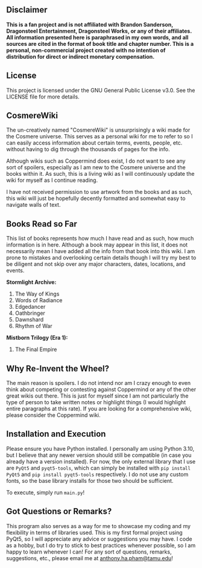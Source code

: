 ## Disclaimer 

**This is a fan project and is not affiliated with Brandon Sanderson, Dragonsteel Entertainment, Dragonsteel Works, or any of their affiliates. All information presented here is paraphrased in my own words, and all sources are cited in the format of book title and chapter number. This is a personal, non-commercial project created with no intention of distribution for direct or indirect monetary compensation.**

## License
This project is licensed under the GNU General Public License v3.0. See the LICENSE file for more details.

## CosmereWiki

The un-creatively named "CosmereWiki" is unsurprisingly a wiki made for the Cosmere universe. This serves as a personal wiki for me to refer to so I can easily access information about certain terms, events, people, etc. without having to dig through the thousands of pages for the info. 

Although wikis such as Coppermind does exist, I do not want to see any sort of spoilers, especially as I am new to the Cosmere universe and the books within it. As such, this is a living wiki as I will continuously update the wiki for myself as I continue reading.

I have not received permission to use artwork from the books and as such, this wiki will just be hopefully decently formatted and somewhat easy to navigate walls of text. 

## Books Read so Far

This list of books represents how much I have read and as such, how much information is in here. Although a book may appear in this list, it does not necessarily mean I have added all the info from that book into this wiki. I am prone to mistakes and overlooking certain details though I will try my best to be diligent and not skip over any major characters, dates, locations, and events.

**Stormlight Archive:**
1. The Way of Kings
2. Words of Radiance
3. Edgedancer
4. Oathbringer
5. Dawnshard
6. Rhythm of War

**Mistborn Trilogy (Era 1):**
1. The Final Empire

## Why Re-Invent the Wheel?

The main reason is spoilers. I do not intend nor am I crazy enough to even think about competing or contesting against Coppermind or any of the other great wikis out there. This is just for myself since I am not particularly the type of person to take written notes or highlight things (I would highlight entire paragraphs at this rate). If you are looking for a comprehensive wiki, please consider the Coppermind wiki.

## Installation and Execution

Please ensure you have Python installed. I personally am using Python 3.10, but I believe that any newer version should still be compatible (in case you already have a version installed). For now, the only external library that I use are `PyQt5` and `pyqt5-tools`, which can simply be installed with `pip install PyQt5` and `pip install pyqt5-tools` respectively. I do not use any custom fonts, so the base library installs for those two should be sufficient.

To execute, simply run `main.py`!

## Got Questions or Remarks?

This program also serves as a way for me to showcase my coding and my flexibility in terms of libraries used. This is my first formal project using PyQt5, so I will appreciate any advice or suggestions you may have. I code as a hobby, but I do try to stick to best practices whenever possible, so I am happy to learn whenever I can! For any sort of questions, remarks, suggestions, etc., please email me at anthony.ha.pham@tamu.edu!

